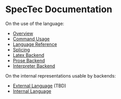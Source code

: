 # SpecTec Documentation

On the use of the language:

* [Overview](Overview.md)
* [Command Usage](Usage.md)
* [Language Reference](Language.md)
* [Splicing](Splicing.md)
* [Latex Backend](Latex.md)
* [Prose Backend](Prose.md)
* [Interpreter Backend](Interpreter.md)

On the internal representations usable by backends:

* [External Language](EL.md) (TBD)
* [Internal Language](IL.md)
